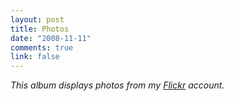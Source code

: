 ```yaml
--- 
layout: post
title: Photos
date: "2008-11-11"
comments: true
link: false
---
```

<p><em>This album displays photos from my <a target="_blank" href="http://flickr.com/photos/bensilvia">Flickr</a> account.</em></p>
